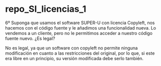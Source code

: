 # repo_SI_licencias_1
6º Suponga que usamos el software SUPER-U con licencia Copyleft, nos hacemos con el código fuente y le añadimos una funcionalidad nueva. Lo vendemos a un cliente, pero no le permitimos acceder a nuestro código fuente nuevo. ¿Es legal?

No es legal, ya que un software con copyleft no permite ninguna modificación en cuanto a las restricciones del original, por lo que, si este era libre en un principio, su versión modificada debe serlo también.
